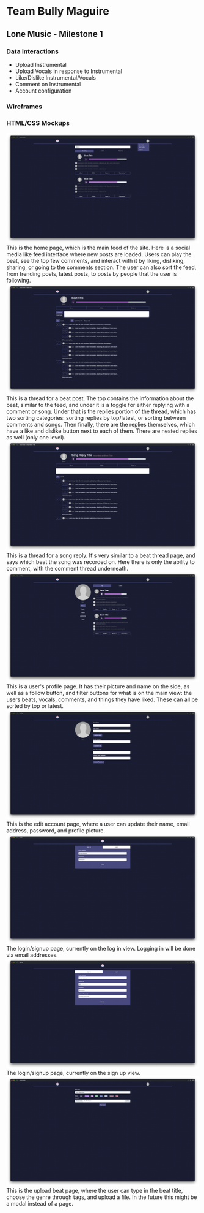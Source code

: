 # Team Bully Maguire

## Lone Music - Milestone 1

### Data Interactions

- Upload Instrumental
- Upload Vocals in response to Instrumental
- Like/Dislike Instrumental/Vocals
- Comment on Instrumental
- Account configuration

### Wireframes



### HTML/CSS Mockups

![](img/Index.png)
This is the home page, which is the main feed of the site. Here is a social media like feed interface where new posts are loaded. Users can play the beat, see the top few comments, and interact with it by liking, disliking, sharing, or going to the comments section. The user can also sort the feed, from trending posts, latest posts, to posts by people that the user is following.
![](img/Beat.png)
This is a thread for a beat post. The top contains the information about the beat, similar to the feed, and under it is a toggle for either replying with a comment or song. Under that is the replies portion of the thread, which has two sorting categories: sorting replies by top/latest, or sorting between comments and songs. Then finally, there are the replies themselves, which have a like and dislike button next to each of them. There are nested replies as well (only one level).
![](img/Song.png)
This is a thread for a song reply. It's very similar to a beat thread page, and says which beat the song was recorded on. Here there is only the ability to comment, with the comment thread underneath.
![](img/Profile.png)
This is a user's profile page. It has their picture and name on the side, as well as a follow button, and filter buttons for what is on the main view: the users beats, vocals, comments, and things they have liked. These can all be sorted by top or latest.
![](img/Account.png)
This is the edit account page, where a user can update their name, email address, password, and profile picture.
![](img/Login.png)
The login/signup page, currently on the log in view. Logging in will be done via email addresses.
![](img/Signup.png)
The login/signup page, currently on the sign up view.
![](img/Upload.png)
This is the upload beat page, where the user can type in the beat title, choose the genre through tags, and upload a file. In the future this might be a modal instead of a page.
